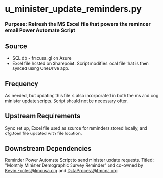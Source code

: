 # u_minister_update_reminders.py
### Purpose: Refresh the MS Excel file that powers the reminder email Power Automate Script

## Source
* SQL db - fmcusa_gl on Azure
* Excel file hosted on Sharepoint. Script modifies local file that is then synced using OneDrive app.

## Frequency
As needed, but updating this file is also incorporated in both the ms and cog minister update scripts. Script should not be necessary often.

## Upstream Requirements
Sync set up, Excel file used as source for reminders stored locally, and cfg.toml file updated with file location.

## Downstream Dependencies
Reminder Power Automate Script to send minister update requests. Titled: "Monthly Minister Demographic Survey Reminder" and co-owned by Kevin.Eccles@fmcusa.org and DataProcess@fmcna.org
